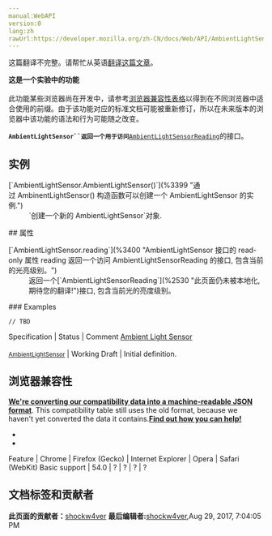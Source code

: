 ```yaml
---
manual:WebAPI
version:0
lang:zh
rawUrl:https://developer.mozilla.org/zh-CN/docs/Web/API/AmbientLightSensor
---
```




这篇翻译不完整。请帮忙从英语[翻译这篇文章](%3397 "")。






**这是一个实验中的功能**<br></br>此功能某些浏览器尚在开发中，请参考[浏览器兼容性表格](%3398 "")以得到在不同浏览器中适合使用的前缀。由于该功能对应的标准文档可能被重新修订，所以在未来版本的浏览器中该功能的语法和行为可能随之改变。




**`AmbientLightSensor``返回一个用于访问`**[`AmbientLightSensorReading`](%2530 "此页面仍未被本地化, 期待您的翻译!")的接口。


## 实例<a name="实例"></a>
<dl><dt>[`AmbientLightSensor.AmbientLightSensor()`](%3399 "通过 AmbinentLightSensor() 构造函数可以创建一个 AmbientLightSensor 的实例.")</dt><dd>`创建一个新的 AmbientLightSensor`对象.</dd></dl>
## 属性<a name="属性"></a>
<dl><dt>[`AmbientLightSensor.reading`](%3400 "AmbientLightSensor 接口的 read-only 属性 reading 返回一个访问 AmbientLightSensorReading 的接口, 包含当前的光亮级别。")</dt><dd>返回一个[`AmbientLightSensorReading`](%2530 "此页面仍未被本地化, 期待您的翻译!")接口, 包含当前光的亮度级别。</dd></dl>
### Examples<a name="Examples"></a>

```
// TBD
```
Specification | Status | Comment 
[Ambient Light Sensor<br></br><small>AmbientLightSensor</small>](%3401 "") | Working Draft | Initial definition. 


## 浏览器兼容性<a name="浏览器兼容性"></a>


**[We&#39;re converting our compatibility data into a machine-readable JSON format](%3344 "")**. This compatibility table still uses the old format, because we haven&#39;t yet converted the data it contains.**[Find out how you can help!](%3392 "")**


* 
* 
Feature | Chrome | Firefox (Gecko) | Internet Explorer | Opera | Safari (WebKit) 
Basic support | 54.0 | ? | ? | ? | ? 







## 文档标签和贡献者
**此页面的贡献者：**[shockw4ver](%3349 "")
**最后编辑者:**[shockw4ver](%3349 ""),<time>Aug 29, 2017, 7:04:05 PM</time>


